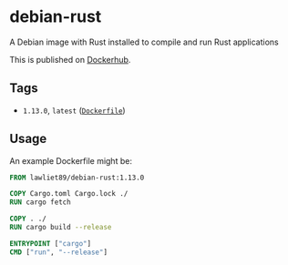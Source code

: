 # debian-rust
A Debian image with Rust installed to compile and run Rust applications

This is published on [Dockerhub](https://hub.docker.com/r/lawliet89/debian-rust/).

## Tags
 - `1.13.0`, `latest` ([`Dockerfile`](https://github.com/lawliet89/debian-rust/blob/master/Dockerfile))

## Usage
An example Dockerfile might be:

```Dockerfile
FROM lawliet89/debian-rust:1.13.0

COPY Cargo.toml Cargo.lock ./
RUN cargo fetch

COPY . ./
RUN cargo build --release

ENTRYPOINT ["cargo"]
CMD ["run", "--release"]
```

